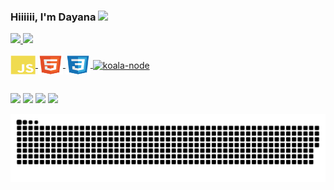 ### Hiiiiii, I'm Dayana <img height="28em" src="https://user-images.githubusercontent.com/77455193/132065537-7add36b8-b0c1-407a-b364-de7cb0da2637.png"/>

<div>
  <a href="https://github.com/ko4la07">
  <img height="180em" src="https://github-readme-stats.vercel.app/api?username=ko4lA07&show_icons=true&theme=dracula&include_all_commits=true&count_private=true"/>
  <img height="180em" src="https://github-readme-stats.vercel.app/api/top-langs/?username=ko4la07&layout=compact&langs_count=7&theme=dracula"/>
<!--   <img align="right" alt="koala-menera" height="150" width="170" src="https://thumbs.gfycat.com/FeminineBlackHermitcrab-max-1mb.gif"> -->
    
</div>
  
<div style="display: inline_block"><br>
  <img align="center" alt="koala-Js" height="30" width="40" src="https://raw.githubusercontent.com/devicons/devicon/master/icons/javascript/javascript-plain.svg">
  <img align="center" alt="koala-HTML" height="30" width="40" src="https://raw.githubusercontent.com/devicons/devicon/master/icons/html5/html5-original.svg">
  <img align="center" alt="koala-CSS" height="30" width="40" src="https://raw.githubusercontent.com/devicons/devicon/master/icons/css3/css3-original.svg">
  
  <img align="center" alt="koala-node" height="30" width="30" src="https://cdn-icons-png.flaticon.com/512/919/919825.png">
</div>

 ##
 
<div> 
  <a href="https://www.instagram.com/dayanahuaytallatineo" target="_blank"><img src="https://img.shields.io/badge/-Instagram-%23E4405F?style=for-the-badge&logo=instagram&logoColor=white" target="_blank"></a>
 <a href="https://discord.gg/TgRCxxEz" target="_blank"><img src="https://img.shields.io/badge/Discord-7289DA?style=for-the-badge&logo=discord&logoColor=white" target="_blank"></a> 
  <a href = "mailto:dayana.huaytalla.tineo@gmail.com"><img src="https://img.shields.io/badge/-Gmail-%23333?style=for-the-badge&logo=gmail&logoColor=white" target="_blank"></a>
  <a href="https://www.linkedin.com/in/dayana-huaytalla-tineo-71751387" target="_blank"><img src="https://img.shields.io/badge/-LinkedIn-%230077B5?style=for-the-badge&logo=linkedin&logoColor=white" target="_blank"></a> 
 
  ![Snake animation](https://github.com/ko4la07/ko4la07/blob/output/github-contribution-grid-snake.svg)
 
</div>
<!--
**ko4la07/ko4la07** is a ✨ _special_ ✨ repository because its `README.md` (this file) appears on your GitHub profile.

Here are some ideas to get you started:

- 🔭 I’m currently working on ...
- 🌱 I’m currently learning ...
- 👯 I’m looking to collaborate on ...
- 🤔 I’m looking for help with ...
- 💬 Ask me about ...
- 📫 How to reach me: ...
- 😄 Pronouns: ...
- ⚡ Fun fact: ...
-->
